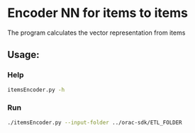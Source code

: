 # Encoder NN for items to items

The program calculates the vector representation from items 

## Usage:

### Help

```bash
itemsEncoder.py -h 
```

### Run

```bash
./itemsEncoder.py --input-folder ../orac-sdk/ETL_FOLDER
```

